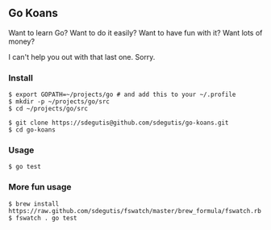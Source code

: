 ## Go Koans

Want to learn Go? Want to do it easily? Want to have fun with it? Want lots of money?

I can't help you out with that last one. Sorry.

### Install

    $ export GOPATH=~/projects/go # and add this to your ~/.profile
    $ mkdir -p ~/projects/go/src
    $ cd ~/projects/go/src

    $ git clone https://sdegutis@github.com/sdegutis/go-koans.git
    $ cd go-koans

### Usage

    $ go test

### More fun usage

    $ brew install https://raw.github.com/sdegutis/fswatch/master/brew_formula/fswatch.rb
    $ fswatch . go test
